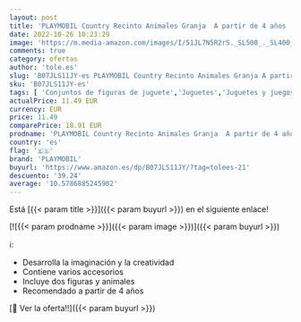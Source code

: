 ```yaml
---
layout: post
title: 'PLAYMOBIL Country Recinto Animales Granja  A partir de 4 años  70137 '
date: 2022-10-26 10:23:29
image: 'https://m.media-amazon.com/images/I/51JL7N5R2rS._SL500_._SL400_.jpg'
comments: true
category: ofertas
author: 'tole.es'
slug: 'B07JLS11JY-es PLAYMOBIL Country Recinto Animales Granja A partir de 4...'
sku: 'B07JLS11JY-es'
tags: [ 'Conjuntos de figuras de juguete','Juguetes','Juguetes y juegos','Muñecos y figuras','playmobil','🇪🇸', ]
actualPrice: 11.49 EUR
currency: EUR
price: 11.49
comparePrice: 18.91 EUR
prodname: 'PLAYMOBIL Country Recinto Animales Granja  A partir de 4 años  70137 '
country: 'es'
flag: '🇪🇸'
brand: 'PLAYMOBIL'
buyurl: 'https://www.amazon.es/dp/B07JLS11JY/?tag=tolees-21'
descuento: '39.24'
average: '10.5786885245902'
---
```


Está [{{< param title >}}]({{< param buyurl >}}) en el siguiente enlace!

[![{{< param prodname >}}]({{< param image >}})]({{< param buyurl >}})

ℹ️:

- Desarrolla la imaginación y la creatividad
- Contiene varios accesorios
- Incluye dos figuras y animales
- Recomendado a partir de 4 años

[🛒 Ver la oferta!!]({{< param buyurl >}})
